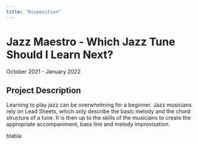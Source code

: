 ```yaml
---
title: "Disposition"
---
```


# Jazz Maestro - Which Jazz Tune Should I Learn Next?


October 2021 - January 2022

Project Description
-------------------

Learning to play jazz can be overwhelming for a beginner. Jazz musicians rely on Lead Sheets, which only describe the basic melody and the chord structure of a tune. It is then up to the skills of the musicians to create the appropriate accompaniment, bass line and melody improvisation.

blabla
    
